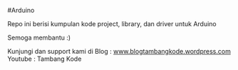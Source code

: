 #Arduino

Repo ini berisi kumpulan kode project, library, dan driver untuk Arduino

Semoga membantu :)

Kunjungi dan support kami di
Blog : www.blogtambangkode.wordpress.com
Youtube : Tambang Kode
